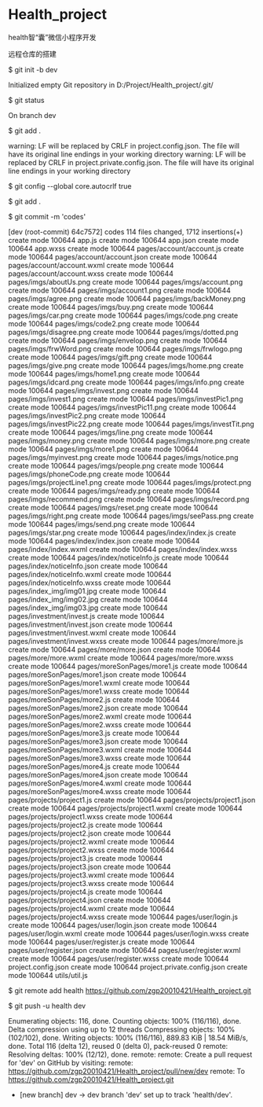 # Health_project
health智“囊”微信小程序开发

远程仓库的搭建

$ git init -b dev

Initialized empty Git repository in D:/Project/Health_project/.git/

$ git status

On branch dev

$ git add .

warning: LF will be replaced by CRLF in project.config.json.
The file will have its original line endings in your working directory
warning: LF will be replaced by CRLF in project.private.config.json.
The file will have its original line endings in your working directory

$ git config --global core.autocrlf true

$ git add .

$ git commit -m 'codes'

[dev (root-commit) 64c7572] codes
 114 files changed, 1712 insertions(+)
 create mode 100644 app.js
 create mode 100644 app.json
 create mode 100644 app.wxss
 create mode 100644 pages/account/account.js
 create mode 100644 pages/account/account.json
 create mode 100644 pages/account/account.wxml
 create mode 100644 pages/account/account.wxss
 create mode 100644 pages/imgs/aboutUs.png
 create mode 100644 pages/imgs/account.png
 create mode 100644 pages/imgs/account1.png
 create mode 100644 pages/imgs/agree.png
 create mode 100644 pages/imgs/backMoney.png
 create mode 100644 pages/imgs/buy.png
 create mode 100644 pages/imgs/car.png
 create mode 100644 pages/imgs/code.png
 create mode 100644 pages/imgs/code2.png
 create mode 100644 pages/imgs/disagree.png
 create mode 100644 pages/imgs/dotted.png
 create mode 100644 pages/imgs/envelop.png
 create mode 100644 pages/imgs/frwWord.png
 create mode 100644 pages/imgs/frwlogo.png
 create mode 100644 pages/imgs/gift.png
 create mode 100644 pages/imgs/give.png
 create mode 100644 pages/imgs/home.png
 create mode 100644 pages/imgs/home1.png
 create mode 100644 pages/imgs/idcard.png
 create mode 100644 pages/imgs/info.png
 create mode 100644 pages/imgs/invest.png
 create mode 100644 pages/imgs/invest1.png
 create mode 100644 pages/imgs/investPic1.png
 create mode 100644 pages/imgs/investPic11.png
 create mode 100644 pages/imgs/investPic2.png
 create mode 100644 pages/imgs/investPic22.png
 create mode 100644 pages/imgs/investTit.png
 create mode 100644 pages/imgs/line.png
 create mode 100644 pages/imgs/money.png
 create mode 100644 pages/imgs/more.png
 create mode 100644 pages/imgs/more1.png
 create mode 100644 pages/imgs/myinvest.png
 create mode 100644 pages/imgs/notice.png
 create mode 100644 pages/imgs/people.png
 create mode 100644 pages/imgs/phoneCode.png
 create mode 100644 pages/imgs/projectLine1.png
 create mode 100644 pages/imgs/protect.png
 create mode 100644 pages/imgs/ready.png
 create mode 100644 pages/imgs/recommend.png
 create mode 100644 pages/imgs/record.png
 create mode 100644 pages/imgs/reset.png
 create mode 100644 pages/imgs/right.png
 create mode 100644 pages/imgs/seePass.png
 create mode 100644 pages/imgs/send.png
 create mode 100644 pages/imgs/star.png
 create mode 100644 pages/index/index.js
 create mode 100644 pages/index/index.json
 create mode 100644 pages/index/index.wxml
 create mode 100644 pages/index/index.wxss
 create mode 100644 pages/index/noticeInfo.js
 create mode 100644 pages/index/noticeInfo.json
 create mode 100644 pages/index/noticeInfo.wxml
 create mode 100644 pages/index/noticeInfo.wxss
 create mode 100644 pages/index_img/img01.jpg
 create mode 100644 pages/index_img/img02.jpg
 create mode 100644 pages/index_img/img03.jpg
 create mode 100644 pages/investment/invest.js
 create mode 100644 pages/investment/invest.json
 create mode 100644 pages/investment/invest.wxml
 create mode 100644 pages/investment/invest.wxss
 create mode 100644 pages/more/more.js
 create mode 100644 pages/more/more.json
 create mode 100644 pages/more/more.wxml
 create mode 100644 pages/more/more.wxss
 create mode 100644 pages/moreSonPages/more1.js
 create mode 100644 pages/moreSonPages/more1.json
 create mode 100644 pages/moreSonPages/more1.wxml
 create mode 100644 pages/moreSonPages/more1.wxss
 create mode 100644 pages/moreSonPages/more2.js
 create mode 100644 pages/moreSonPages/more2.json
 create mode 100644 pages/moreSonPages/more2.wxml
 create mode 100644 pages/moreSonPages/more2.wxss
 create mode 100644 pages/moreSonPages/more3.js
 create mode 100644 pages/moreSonPages/more3.json
 create mode 100644 pages/moreSonPages/more3.wxml
 create mode 100644 pages/moreSonPages/more3.wxss
 create mode 100644 pages/moreSonPages/more4.js
 create mode 100644 pages/moreSonPages/more4.json
 create mode 100644 pages/moreSonPages/more4.wxml
 create mode 100644 pages/moreSonPages/more4.wxss
 create mode 100644 pages/projects/project1.js
 create mode 100644 pages/projects/project1.json
 create mode 100644 pages/projects/project1.wxml
 create mode 100644 pages/projects/project1.wxss
 create mode 100644 pages/projects/project2.js
 create mode 100644 pages/projects/project2.json
 create mode 100644 pages/projects/project2.wxml
 create mode 100644 pages/projects/project2.wxss
 create mode 100644 pages/projects/project3.js
 create mode 100644 pages/projects/project3.json
 create mode 100644 pages/projects/project3.wxml
 create mode 100644 pages/projects/project3.wxss
 create mode 100644 pages/projects/project4.js
 create mode 100644 pages/projects/project4.json
 create mode 100644 pages/projects/project4.wxml
 create mode 100644 pages/projects/project4.wxss
 create mode 100644 pages/user/login.js
 create mode 100644 pages/user/login.json
 create mode 100644 pages/user/login.wxml
 create mode 100644 pages/user/login.wxss
 create mode 100644 pages/user/register.js
 create mode 100644 pages/user/register.json
 create mode 100644 pages/user/register.wxml
 create mode 100644 pages/user/register.wxss
 create mode 100644 project.config.json
 create mode 100644 project.private.config.json
 create mode 100644 utils/util.js

$ git remote add health https://github.com/zgp20010421/Health_project.git

$ git push -u health dev

Enumerating objects: 116, done.
Counting objects: 100% (116/116), done.
Delta compression using up to 12 threads
Compressing objects: 100% (102/102), done.
Writing objects: 100% (116/116), 889.83 KiB | 18.54 MiB/s, done.
Total 116 (delta 12), reused 0 (delta 0), pack-reused 0
remote: Resolving deltas: 100% (12/12), done.
remote:
remote: Create a pull request for 'dev' on GitHub by visiting:
remote:      https://github.com/zgp20010421/Health_project/pull/new/dev
remote:
To https://github.com/zgp20010421/Health_project.git
 * [new branch]      dev -> dev
branch 'dev' set up to track 'health/dev'.


